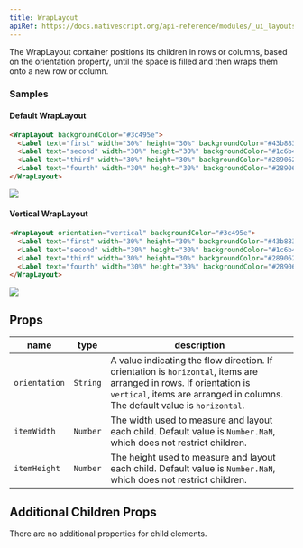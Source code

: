 ```yaml
---
title: WrapLayout
apiRef: https://docs.nativescript.org/api-reference/modules/_ui_layouts_wrap_layout_
---
```


The WrapLayout container positions its children in rows or columns, based on the orientation property, until the space is filled and then wraps them onto a new row or column.

### Samples

#### Default WrapLayout

```html
<WrapLayout backgroundColor="#3c495e">
  <Label text="first" width="30%" height="30%" backgroundColor="#43b883"/>
  <Label text="second" width="30%" height="30%" backgroundColor="#1c6b48"/>
  <Label text="third" width="30%" height="30%" backgroundColor="#289062"/>
  <Label text="fourth" width="30%" height="30%" backgroundColor="#289062"/>
</WrapLayout>
```
<img class="md:w-1/2 lg:w-1/3" src="https://art.nativescript-vue.org/layouts/wrap_layout_horizontal.svg" />

#### Vertical WrapLayout

```html
<WrapLayout orientation="vertical" backgroundColor="#3c495e">
  <Label text="first" width="30%" height="30%" backgroundColor="#43b883"/>
  <Label text="second" width="30%" height="30%" backgroundColor="#1c6b48"/>
  <Label text="third" width="30%" height="30%" backgroundColor="#289062"/>
  <Label text="fourth" width="30%" height="30%" backgroundColor="#289062"/>
</WrapLayout>
```
<img class="md:w-1/2 lg:w-1/3" src="https://art.nativescript-vue.org/layouts/wrap_layout_vertical.svg" />

## Props

| name | type | description |
|------|------|-------------|
`orientation` | `String` | A value indicating the flow direction. If orientation is `horizontal`, items are arranged in rows. If orientation is `vertical`, items are arranged in columns. The default value is `horizontal`.
`itemWidth` | `Number` | The width used to measure and layout each child. Default value is `Number.NaN`, which does not restrict children.
`itemHeight` | `Number` | The height used to measure and layout each child. Default value is `Number.NaN`, which does not restrict children.


## Additional Children Props

There are no additional properties for child elements.
